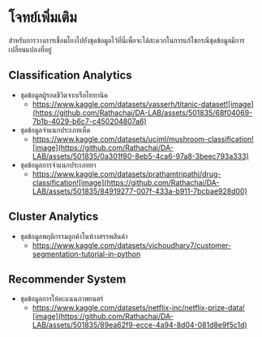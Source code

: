 # โจทย์เพิ่มเติม

สำหรับการวางการเชื่อมโยงไปยังชุดข้อมูลไว้ที่นี่เพื่อจะได้สะดวกในการแก้ไขกรณีชุดข้อมูลมีการเปลี่ยนแปลงที่อยู่

## Classification Analytics

* ชุดข้อมูลผู้รอดชีวิตจากเรือไททานิค
  * https://www.kaggle.com/datasets/yasserh/titanic-dataset![image](https://github.com/Rathachai/DA-LAB/assets/501835/68f04069-7b1b-4029-b6c7-c450204807a6)
* ชุดข้อมูลจำแนกประเภทเห็ด
  * https://www.kaggle.com/datasets/uciml/mushroom-classification![image](https://github.com/Rathachai/DA-LAB/assets/501835/0a301f80-8eb5-4ca6-97a8-3beec793a333)
* ชุดข้อมูลการจำแนกประเภทยา
  * https://www.kaggle.com/datasets/prathamtripathi/drug-classification![image](https://github.com/Rathachai/DA-LAB/assets/501835/84919277-007f-433a-b911-7bcbae928d00)

## Cluster Analytics
* ชุดข้อมูลพฤติกรรมลูกค้าในห้างสรรพสินค้า
  * https://www.kaggle.com/datasets/vjchoudhary7/customer-segmentation-tutorial-in-python

## Recommender System

* ชุดข้อมูลการให้คะแนนภาพยนตร์
  * https://www.kaggle.com/datasets/netflix-inc/netflix-prize-data![image](https://github.com/Rathachai/DA-LAB/assets/501835/89ea62f9-ecce-4a94-8d04-081d8e9f5c1d)
 

